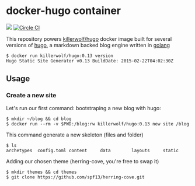 # docker-hugo container

[![](https://badge.imagelayers.io/killerwolf/hugo:latest.svg)](https://imagelayers.io/?images=killerwolf/hugo:latest 'Get your own badge on imagelayers.io') [![Circle CI](https://circleci.com/gh/killerwolf/docker-hugo/tree/master.svg?style=svg)](https://circleci.com/gh/killerwolf/docker-hugo/tree/master)

This repository powers [killerwolf/hugo](https://registry.hub.docker.com/u/killerwolf/hugo/) docker image built for several versions of [hugo](http://gohugo.io), a markdown backed blog engine written in [golang](https://golang.org)

	$ docker run killerwolf/hugo:0.13 version
	Hugo Static Site Generator v0.13 BuildDate: 2015-02-22T04:02:30Z

## Usage 

### Create a new site

Let's run our first command: bootstraping a new blog with hugo:

	$ mkdir ~/blog && cd blog
	$ docker run --rm -v $PWD:/blog:rw killerwolf/hugo:0.13 new site /blog


This command generate a new skeleton (files and folder)
	
	$ ls
	archetypes	config.toml	content		data		layouts		static

Adding our chosen theme (herring-cove, you're free to swap it)

	$ mkdir themes && cd themes
	$ git clone https://github.com/spf13/herring-cove.git